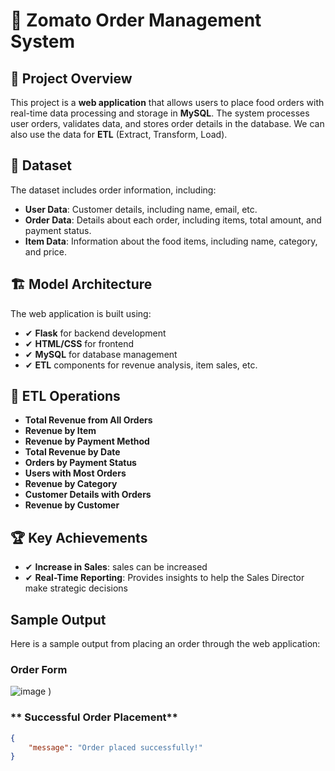 # 🛵 Zomato Order Management System

## 📌 Project Overview
This project is a **web application** that allows users to place food orders with real-time data processing and storage in **MySQL**. The system processes user orders, validates data, and stores order details in the database. We can also use the data for **ETL** (Extract, Transform, Load).

## 🔬 Dataset
The dataset includes order information, including:
- **User Data**: Customer details, including name, email, etc.
- **Order Data**: Details about each order, including items, total amount, and payment status.
- **Item Data**: Information about the food items, including name, category, and price.

## 🏗 Model Architecture
The web application is built using:
- ✔ **Flask** for backend development
- ✔ **HTML/CSS** for frontend
- ✔ **MySQL** for database management
- ✔ **ETL** components for revenue analysis, item sales, etc.

## 🔹 ETL Operations
- **Total Revenue from All Orders**
- **Revenue by Item**
- **Revenue by Payment Method**
- **Total Revenue by Date**
- **Orders by Payment Status**
- **Users with Most Orders**
- **Revenue by Category**
- **Customer Details with Orders**
- **Revenue by Customer**

## 🏆 Key Achievements
- ✔ **Increase in Sales**: sales can be increased
- ✔ **Real-Time Reporting**: Provides insights to help the Sales Director make strategic decisions

## Sample Output
Here is a sample output from placing an order through the web application:

### **Order Form**
![image](https://github.com/user-attachments/assets/348cf1b0-b6a6-47d8-9bb5-0fed49782498)
)

### ** Successful Order Placement**
```json
{
    "message": "Order placed successfully!"
}
